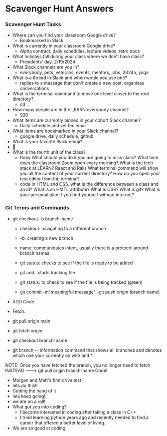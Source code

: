 # Scavenger Hunt Answers

### Scavenger Hunt Tasks

- Where can you find your classroom Google drive?
  - Bookmarked in Slack
- What is currently in your classroom Google drive?
  - Alpha contract, daily schedules, lecture videos, retro docs
- What holidays fall during your class where we don’t have class?
  - Presidents' day, 2/19/2024
- What Slack channels are you in?
  - everybody, pets, veterans, events, mentors, jobs, 2024a, yoga
- What is a thread in Slack and when would you use one?
  - replies to a message that don't create a new post, organizes conversations
- What is the terminal command to move one level closer to the root directory?
  - cd ..
- How many people are in the LEARN everybody channel?
  - 920
- What items are currently pinned in your cohort Slack channel?
  - Daily schedule and vet tec email
- What items are bookmarked in your Slack channel?
  - google drive, daily schedule, github
- What is your favorite Slack emoji?
- 🫠
- What is the fourth unit of the class?
  - Ruby
    What should you do if you are going to miss class?
    What time does the classroom Zoom open every morning?
    What is the tech stack at LEARN?
    React and Rails
    What terminal command will show you all the content of your current directory?
    How do you open your text editor from the terminal?
  - code
    In HTML and CSS, what is the difference between a class and an id?
    What is an HMTL attribute?
    What is CSS?
    What is git?
    What is your personal plan if you find yourself without internet?

### Git Terms and Commands

- git checkout -b branch-name

  - checkout: navigating to a different branch
  - -b: creating a new branch
  - name: communicates intent, usually there is a protocol around branch names

  - git status: checks to see if the file is ready to be added
  - git add <file name>: starts tracking file
  - git status: to check to see if the file is being tracked (green)
  - git commit -m"meaningful message"
    -git push origin (branch name)

- ADD Code

- Fetch:
- git pull origin main
- git fetch origin <branch-name>
- git checkout branch-name
- git branch -- information command that shows all branches and denotes which one your currently on with and \*

NOTE: Once you have fetched the branch, you no longer need to fetch INSTEAD ---> git pull origin branch-name
Code!







- Morgan and Matt's first drive test
- lets do this!!
- Getting the hang of it
- lets keep going!
- we are on a roll!
- What got you into coding?
  - I became interested in coding after taking a class in C++
  - I tried learning python years ago and recently needed to find a career that offered a better level of living.
- We are so good at coding

